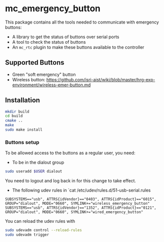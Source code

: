 # mc_emergency_button

This package contains all the tools needed to communicate with emergency buttons:
- A library to get the status of buttons over serial ports
- A tool to check the status of buttons
- An `mc_rtc` plugin to make these buttons available to the controller

## Supported Buttons

- Green "soft emergency" button
- Wireless button: https://github.com/isri-aist/wiki/blob/master/hrg-exp-environment/wireless-emer-button.md

## Installation

```sh
mkdir build
cd build
cmake ..
make
sudo make install
```

### Buttons setup

To be allowed access to the buttons as a regular user, you need:
- To be in the dialout group
```sh
sudo useradd $USER dialout
```
You need to logout and log back in for this change to take effect.
- The following udev rules in `cat /etc/udev/rules.d/51-usb-serial.rules
```
SUBSYSTEMS=="usb", ATTRS{idVendor}=="0403", ATTRS{idProduct}=="6015", GROUP="dialout", MODE="0660", SYMLINK+="wireless_emergency_button"
SUBSYSTEMS=="usb", ATTRS{idVendor}=="1352", ATTRS{idProduct}=="0121", GROUP="dialout", MODE="0660", SYMLINK+="wired_emergency_button"
```
You can reload the udev rules with
```sh
sudo udevadm control --reload-rules
sudo udevadm trigger
```

